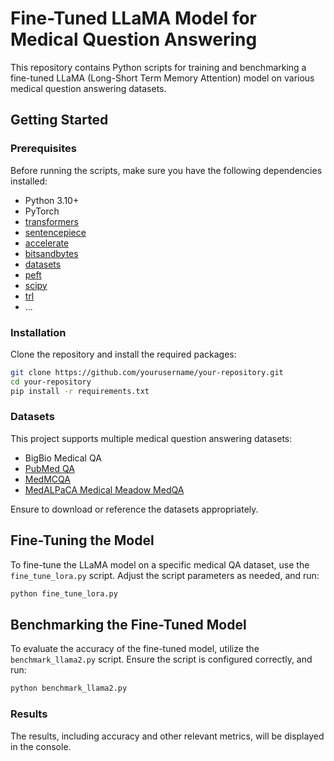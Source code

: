 # Fine-Tuned LLaMA Model for Medical Question Answering

This repository contains Python scripts for training and benchmarking a fine-tuned LLaMA (Long-Short Term Memory Attention) model on various medical question answering datasets.

## Getting Started

### Prerequisites

Before running the scripts, make sure you have the following dependencies installed:

- Python 3.10+
- PyTorch
- [transformers](https://huggingface.co/transformers/)
- [sentencepiece](https://github.com/google/sentencepiece)
- [accelerate](https://huggingface.co/docs/accelerate/)
- [bitsandbytes](https://huggingface.co/docs/bitsandbytes/)
- [datasets](https://huggingface.co/docs/datasets/)
- [peft](https://huggingface.co/docs/peft/)
- [scipy](https://www.scipy.org/)
- [trl](https://huggingface.co/docs/trl/)
- ...

### Installation

Clone the repository and install the required packages:

```bash
git clone https://github.com/yourusername/your-repository.git
cd your-repository
pip install -r requirements.txt
```
### Datasets

This project supports multiple medical question answering datasets:

- BigBio Medical QA
- [PubMed QA](https://huggingface.co/datasets/pubmed_qa)
- [MedMCQA](https://huggingface.co/datasets/medmcqa)
- [MedALPaCA Medical Meadow MedQA](https://huggingface.co/datasets/medalpaca/medical_meadow_medqa)

Ensure to download or reference the datasets appropriately.

## Fine-Tuning the Model

To fine-tune the LLaMA model on a specific medical QA dataset, use the `fine_tune_lora.py` script. Adjust the script parameters as needed, and run:

```bash
python fine_tune_lora.py
```

## Benchmarking the Fine-Tuned Model

To evaluate the accuracy of the fine-tuned model, utilize the `benchmark_llama2.py` script. Ensure the script is configured correctly, and run:

```bash
python benchmark_llama2.py
```

### Results
The results, including accuracy and other relevant metrics, will be displayed in the console.